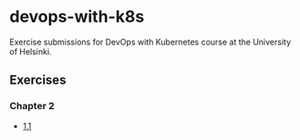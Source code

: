 # devops-with-k8s
Exercise submissions for DevOps with Kubernetes course at the University of Helsinki.

## Exercises

### Chapter 2
- [1.1](https://github.com/erjavaskivuori/devops-with-k8s/tree/1.1/LogOutput)
